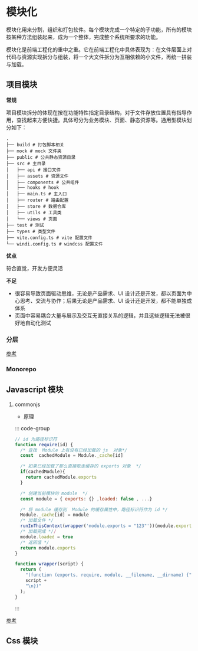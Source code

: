 # 模块化

模块化用来分割，组织和打包软件。每个模块完成一个特定的子功能，所有的模块按某种方法组装起来，成为一个整体，完成整个系统所要求的功能。

模块化是前端工程化的重中之重。它在前端工程化中具体表现为：在文件层面上对代码与资源实现拆分与组装，将一个大文件拆分为互相依赖的小文件，再统一拼装与加载。

## 项目模块

**常规**

项目模块拆分的体现在按在功能特性指定目录结构，对于文件存放位置具有指导作用，查找起来方便快捷。具体可分为业务模块、页面、静态资源等。通用型模块划分如下：

```
.
├── build # 打包脚本相关
├── mock # mock 文件夹
├── public # 公共静态资源目录
├── src # 主目录
│   ├── api # 接口文件
│   ├── assets # 资源文件
│   ├── components # 公共组件
│   ├── hooks # hook
│   ├── main.ts # 主入口
│   ├── router # 路由配置
│   ├── store # 数据仓库
│   ├── utils # 工具类
│   └── views # 页面
├── test # 测试
├── types # 类型文件
├── vite.config.ts # vite 配置文件
└── windi.config.ts # windcss 配置文件
```

**优点**

符合直觉，开发方便灵活

**不足**

- 很容易导致页面驱动思维，无论是产品需求、UI 设计还是开发，都以页面为中心思考、交流与协作；后果无论是产品需求、UI 设计还是开发，都不能单独成体系
- 页面中容易耦合大量与展示及交互无直接关系的逻辑，并且这些逻辑无法被很好地自动化测试

### 分层

[参考](https://ourai.ws/posts/patterns-of-directory-structure-in-frontend-projects/)

### Monorepo

## Javascript 模块

1. commonjs

   - 原理

   ::: code-group

   ```js [require]
   // id 为路径标识符
   function require(id) {
     /* 查找  Module 上有没有已经加载的 js  对象*/
     const  cachedModule = Module._cache[id]

     /* 如果已经加载了那么直接取走缓存的 exports 对象  */
     if(cachedModule){
       return cachedModule.exports
     }

     /* 创建当前模块的 module  */
     const module = { exports: {} ,loaded: false , ...}

     /* 将 module 缓存到  Module 的缓存属性中，路径标识符作为 id */
     Module._cache[id] = module
     /* 加载文件 */
     runInThisContext(wrapper('module.exports = "123"'))(module.exports, require, module, __filename, __dirname)
     /* 加载完成 *//
     module.loaded = true
     /* 返回值 */
     return module.exports
   }
   ```

   ```js [wrapper]
   function wrapper(script) {
     return (
       "(function (exports, require, module, __filename, __dirname) {" +
       script +
       "\n})"
     );
   }
   ```

   :::

[参考](https://juejin.cn/post/6994224541312483336)

## Css 模块

